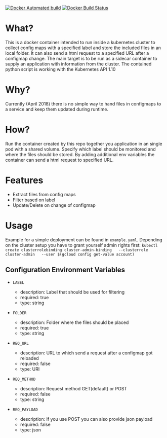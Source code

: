 
[![Docker Automated build](https://img.shields.io/docker/automated/kiwigrid/k8s-sidecar.svg)](https://hub.docker.com/r/kiwigrid/k8s-sidecar/)
[![Docker Build Status](https://img.shields.io/docker/build/kiwigrid/k8s-sidecar.svg)](https://hub.docker.com/r/kiwigrid/k8s-sidecar/)

# What?

This is a docker container intended to run inside a kubernetes cluster to collect config maps with a specified label and store the included files in an local folder. It can also send a html request to a specified URL after a configmap change. The main target is to be run as a sidecar container to supply an application with information from the cluster. The contained python script is working with the Kubernetes API 1.10

# Why?

Currently (April 2018) there is no simple way to hand files in configmaps to a service and keep them updated during runtime.

# How?

Run the container created by this repo together you application in an single pod with a shared volume. Specify which label should be monitored and where the files should be stored.
By adding additional env variables the container can send a html request to specified URL.

# Features

- Extract files from config maps
- Filter based on label
- Update/Delete on change of configmap

# Usage

Example for a simple deployment can be found in `example.yaml`. Depending on the cluster setup you have to grant yourself admin rights first: `kubectl create clusterrolebinding cluster-admin-binding   --clusterrole cluster-admin   --user $(gcloud config get-value account)`

## Configuration Environment Variables

- `LABEL` 
  - description: Label that should be used for filtering
  - required: true
  - type: string

- `FOLDER`
  - description: Folder where the files should be placed
  - required: true
  - type: string

- `REQ_URL`
  - description: URL to which send a request after a configmap got reloaded
  - required: false
  - type: URI

- `REQ_METHOD`
  - description: Request method GET(default) or POST
  - required: false
  - type: string

- `REQ_PAYLOAD`
  - description: If you use POST you can also provide json payload
  - required: false
  - type: json


